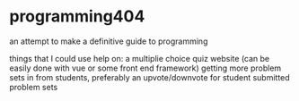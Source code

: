 # programming404

an attempt to make a definitive guide to programming


things that I could use help on:
	a multiplie choice quiz website (can be easily done with vue or some front end framework)
	getting more problem sets in from students, preferably an upvote/downvote for student submitted problem sets

